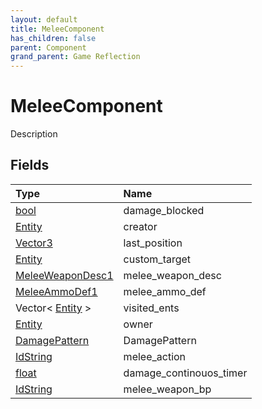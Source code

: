 ```yaml
---
layout: default
title: MeleeComponent
has_children: false
parent: Component
grand_parent: Game Reflection
---
```

# MeleeComponent
Description 

## Fields

| Type | Name |
|:-------------|:--------------|
| [bool](/docs/game-reflection/components/bool) | damage_blocked |
| [Entity](/docs/game-reflection/classes/entity) | creator |
| [Vector3](/docs/game-reflection/classes/vector3) | last_position |
| [Entity](/docs/game-reflection/classes/entity) | custom_target |
| [MeleeWeaponDesc1](/docs/game-reflection/components/melee_weapon_desc1) | melee_weapon_desc |
| [MeleeAmmoDef1](/docs/game-reflection/components/melee_ammo_def1) | melee_ammo_def |
| Vector< [Entity](/docs/game-reflection/classes/entity) > | visited_ents |
| [Entity](/docs/game-reflection/classes/entity) | owner |
| [DamagePattern](/docs/game-reflection/classes/damage_pattern) | DamagePattern |
| [IdString](/docs/game-reflection/components/id_string) | melee_action |
| [float](/docs/game-reflection/components/float) | damage_continouos_timer |
| [IdString](/docs/game-reflection/components/id_string) | melee_weapon_bp |

